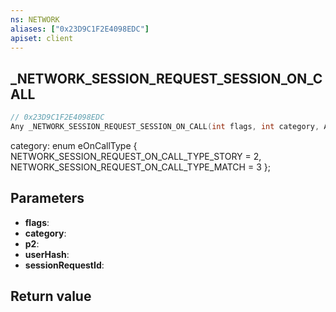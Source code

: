 ```yaml
---
ns: NETWORK
aliases: ["0x23D9C1F2E4098EDC"]
apiset: client
---
```

## _NETWORK_SESSION_REQUEST_SESSION_ON_CALL

```c
// 0x23D9C1F2E4098EDC
Any _NETWORK_SESSION_REQUEST_SESSION_ON_CALL(int flags, int category, Any* p2, int userHash, Any* sessionRequestId);
```

category:
enum eOnCallType
{
	NETWORK_SESSION_REQUEST_ON_CALL_TYPE_STORY = 2,
	NETWORK_SESSION_REQUEST_ON_CALL_TYPE_MATCH = 3
};

## Parameters
* **flags**:
* **category**:
* **p2**:
* **userHash**:
* **sessionRequestId**:

## Return value
